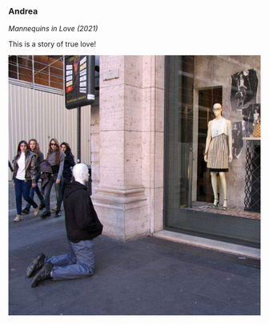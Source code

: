 ### Andrea

_Mannequins in Love (2021)_

This is a story of true love!

![Mannequin In Love](./assets/manichino--.jpg)
